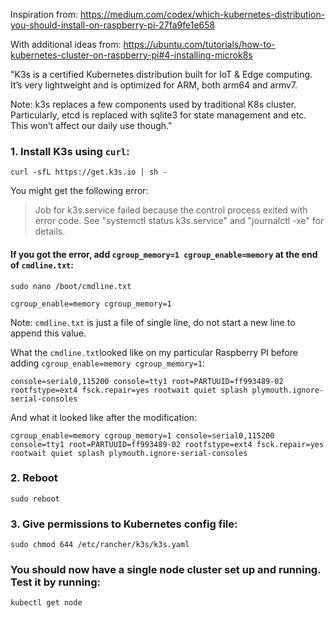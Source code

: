 Inspiration from: https://medium.com/codex/which-kubernetes-distribution-you-should-install-on-raspberry-pi-27fa9fe1e658

With additional ideas from: https://ubuntu.com/tutorials/how-to-kubernetes-cluster-on-raspberry-pi#4-installing-microk8s

"K3s is a certified Kubernetes distribution built for IoT & Edge computing. It’s very lightweight and is optimized for ARM, both arm64 and armv7.

Note: k3s replaces a few components used by traditional K8s cluster. Particularly, etcd is replaced with sqlite3 for state management and etc. This won’t affect our daily use though."

### 1. Install K3s using `curl`:

`curl -sfL https://get.k3s.io | sh -`

You might get the following error:

> Job for k3s.service failed because the control process exited with error code.
> See "systemctl status k3s.service" and "journalctl -xe" for details.

#### If you got the error, add `cgroup_memory=1 cgroup_enable=memory` at the end of `cmdline.txt`:

`sudo nano /boot/cmdline.txt`

`cgroup_enable=memory cgroup_memory=1`

Note: `cmdline.txt` is just a file of single line, do not start a new line to append this value.

What the `cmdline.txt`looked like on my particular Raspberry PI before adding `cgroup_enable=memory cgroup_memory=1`:

`console=serial0,115200 console=tty1 root=PARTUUID=ff993489-02 rootfstype=ext4 fsck.repair=yes rootwait quiet splash plymouth.ignore-serial-consoles`

And what it looked like after the modification:

`cgroup_enable=memory cgroup_memory=1 console=serial0,115200 console=tty1 root=PARTUUID=ff993489-02 rootfstype=ext4 fsck.repair=yes rootwait quiet splash plymouth.ignore-serial-consoles`

### 2. Reboot

`sudo reboot`

### 3. Give permissions to Kubernetes config file:

`sudo chmod 644 /etc/rancher/k3s/k3s.yaml`

### You should now have a single node cluster set up and running. Test it by running:

`kubectl get node`